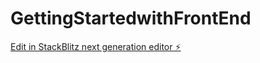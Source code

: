 # GettingStartedwithFrontEnd

[Edit in StackBlitz next generation editor ⚡️](https://stackblitz.com/~/github.com/vanshika345/GettingStartedwithFrontEnd)